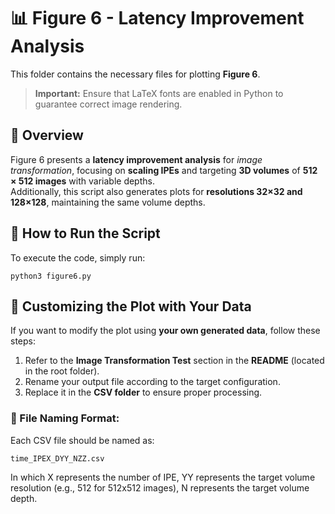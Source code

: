 # 📊 Figure 6 - Latency Improvement Analysis

This folder contains the necessary files for plotting **Figure 6**. 

> **Important:** Ensure that LaTeX fonts are enabled in Python to guarantee correct image rendering.

## 📌 Overview
Figure 6 presents a **latency improvement analysis** for *image transformation*, focusing on **scaling IPEs** and targeting **3D volumes** of **512 × 512 images** with variable depths.  
Additionally, this script also generates plots for **resolutions 32×32 and 128×128**, maintaining the same volume depths.

## 🚀 How to Run the Script
To execute the code, simply run:

```
python3 figure6.py
```

## 🔄 Customizing the Plot with Your Data

If you want to modify the plot using **your own generated data**, follow these steps:

1. Refer to the **Image Transformation Test** section in the **README** (located in the root folder).
2. Rename your output file according to the target configuration.
3. Replace it in the **CSV folder** to ensure proper processing.

### 📂 File Naming Format:
Each CSV file should be named as:

```plaintext
time_IPEX_DYY_NZZ.csv
```

In which X represents the number of IPE, YY represents the target volume resolution (e.g., 512 for 512x512 images), N represents the target volume depth.

